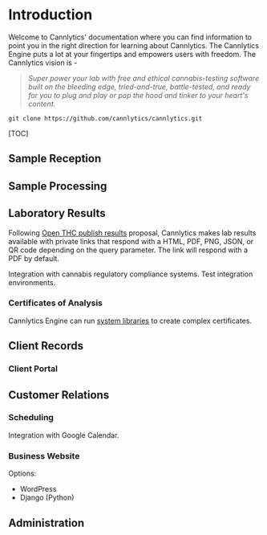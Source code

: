 # Introduction

<!-- Example: https://docs.joinmastodon.org/ -->

Welcome to Cannlytics' documentation where you can find information to point you in the right direction for learning about Cannlytics. The Cannlytics Engine puts a lot at your fingertips and empowers users with freedom. The Cannlytics vision is -

> *Super power your lab with free and ethical cannabis-testing software built on the bleeding edge, tried-and-true, battle-tested, and ready for you to plug and play or pop the hood and tinker to your heart's content.*

```shell
git clone https://github.com/cannlytics/cannlytics.git
```

[TOC]

## Sample Reception


## Sample Processing


## Laboratory Results

Following [Open THC publish results](https://github.com/openthc/lab#publish-results) proposal, Cannlytics makes lab results available with private links that respond with a HTML, PDF, PNG, JSON, or QR code depending on the query parameter. The link will respond with a PDF by default.

Integration with cannabis regulatory compliance systems. Test integration environments.


### Certificates of Analysis

Cannlytics Engine can run [system libraries](https://github.com/ahmetb/cloud-run-faq#can-i-run-my-own-system-libraries-and-tools) to create complex certificates.


## Client Records


### Client Portal



## Customer Relations


### Scheduling

Integration with Google Calendar.


### Business Website

Options:

  * WordPress
  * Django (Python)



## Administration



